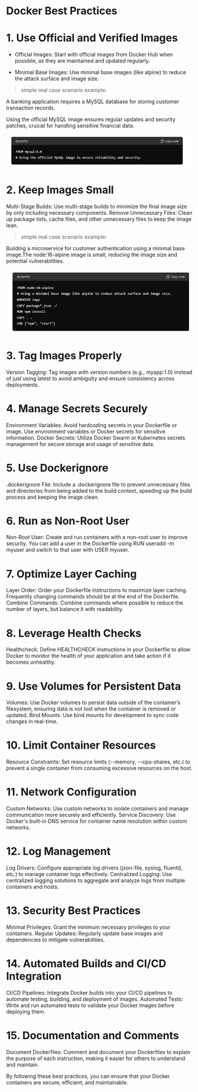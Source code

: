 #  Docker Best Practices
# 1. Use Official and Verified Images
* Official Images: Start with official images from Docker Hub when possible, as they are maintained and updated regularly.

* Minimal Base Images: Use minimal base images (like alpine) to reduce the attack surface and image size.

 > simple real case scenario example:

 A banking application requires a MySQL database for storing customer transaction records.

 
Using the official MySQL image ensures regular updates and security patches, crucial for handling sensitive financial data.

![alt text](image.png)


# 2. Keep Images Small
Multi-Stage Builds: Use multi-stage builds to minimize the final image size by only including necessary components.
Remove Unnecessary Files: Clean up package lists, cache files, and other unnecessary files to keep the image lean.
 > simple real case scenario example:

 Building a microservice for customer authentication using a minimal base image.The node:16-alpine image is small, reducing the image size and potential vulnerabilities.

 ![alt text](image-1.png)

# 3. Tag Images Properly
Version Tagging: Tag images with version numbers (e.g., myapp:1.0) instead of just using latest to avoid ambiguity and ensure consistency across deployments.
# 4. Manage Secrets Securely
Environment Variables: Avoid hardcoding secrets in your Dockerfile or image. Use environment variables or Docker secrets for sensitive information.
Docker Secrets: Utilize Docker Swarm or Kubernetes secrets management for secure storage and usage of sensitive data.
# 5. Use Dockerignore
.dockerignore File: Include a .dockerignore file to prevent unnecessary files and directories from being added to the build context, speeding up the build process and keeping the image clean.
# 6. Run as Non-Root User
Non-Root User: Create and run containers with a non-root user to improve security. You can add a user in the Dockerfile using RUN useradd -m myuser and switch to that user with USER myuser.
# 7. Optimize Layer Caching
Layer Order: Order your Dockerfile instructions to maximize layer caching. Frequently changing commands should be at the end of the Dockerfile.
Combine Commands: Combine commands where possible to reduce the number of layers, but balance it with readability.
# 8. Leverage Health Checks
Healthcheck: Define HEALTHCHECK instructions in your Dockerfile to allow Docker to monitor the health of your application and take action if it becomes unhealthy.
# 9. Use Volumes for Persistent Data
Volumes: Use Docker volumes to persist data outside of the container’s filesystem, ensuring data is not lost when the container is removed or updated.
Bind Mounts: Use bind mounts for development to sync code changes in real-time.
# 10. Limit Container Resources
Resource Constraints: Set resource limits (--memory, --cpu-shares, etc.) to prevent a single container from consuming excessive resources on the host.
# 11. Network Configuration
Custom Networks: Use custom networks to isolate containers and manage communication more securely and efficiently.
Service Discovery: Use Docker's built-in DNS service for container name resolution within custom networks.
# 12. Log Management
Log Drivers: Configure appropriate log drivers (json-file, syslog, fluentd, etc.) to manage container logs effectively.
Centralized Logging: Use centralized logging solutions to aggregate and analyze logs from multiple containers and hosts.
# 13. Security Best Practices
Minimal Privileges: Grant the minimum necessary privileges to your containers.
Regular Updates: Regularly update base images and dependencies to mitigate vulnerabilities.
# 14. Automated Builds and CI/CD Integration
CI/CD Pipelines: Integrate Docker builds into your CI/CD pipelines to automate testing, building, and deployment of images.
Automated Tests: Write and run automated tests to validate your Docker images before deploying them.
# 15. Documentation and Comments
Document Dockerfiles: Comment and document your Dockerfiles to explain the purpose of each instruction, making it easier for others to understand and maintain.

By following these best practices, you can ensure that your Docker containers are secure, efficient, and maintainable.